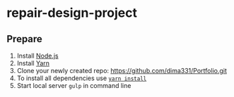 # repair-design-project


## Prepare
1. Install [Node.js](https://nodejs.org/en/download/)
2. Install [Yarn](https://yarnpkg.com/en/docs/install#windows-stable)   
3. Clone your newly created repo: https://github.com/dima331/Portfolio.git
5. To install all dependencies use [`yarn install`](https://yarnpkg.com/lang/en/docs/cli/install/)  
6. Start local server ```gulp``` in command line
